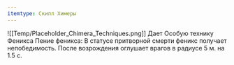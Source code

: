 ```yaml
---
itemtype: Скилл Химеры
---
```

![[Temp/Placeholder_Chimera_Techniques.png]]
Дает Особую технику Феникса Пение феникса: В статусе притворной смерти феникс получает непобедимость. После возрождения оглушает врагов в радиусе 5 м. на 1.5 с.
